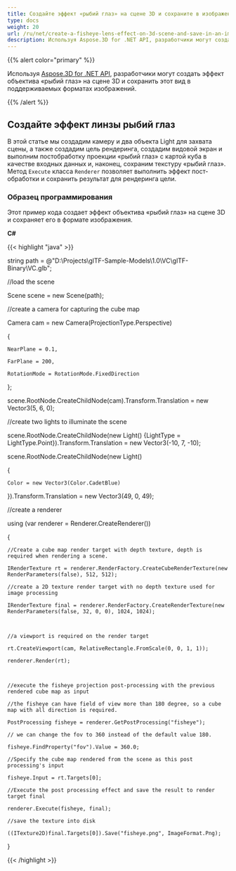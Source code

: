 ```yaml
---
title: Создайте эффект «рыбий глаз» на сцене 3D и сохраните в изображении
type: docs
weight: 20
url: /ru/net/create-a-fisheye-lens-effect-on-3d-scene-and-save-in-an-image/
description: Используя Aspose.3D for .NET API, разработчики могут создать эффект объектива «рыбий глаз» на сцене 3D и сохранить этот вид в поддерживаемых форматах изображений.
---
```

{{% alert color="primary" %}}

Используя [Aspose.3D for .NET API](https://products.aspose.com/3d/net/), разработчики могут создать эффект объектива «рыбий глаз» на сцене 3D и сохранить этот вид в поддерживаемых форматах изображений.

{{% /alert %}}
##  **Создайте эффект линзы рыбий глаз**
В этой статье мы создадим камеру и два объекта Light для захвата сцены, а также создадим цель рендеринга, создадим видовой экран и выполним постобработку проекции «рыбий глаз» с картой куба в качестве входных данных и, наконец, сохраним текстуру «рыбий глаз». Метод `Execute` класса `Renderer` позволяет выполнить эффект пост-обработки и сохранить результат для рендеринга цели.
###  **Образец программирования**
Этот пример кода создает эффект объектива «рыбий глаз» на сцене 3D и сохраняет его в формате изображения.

**C#**

{{< highlight "java" >}}

 string path = @"D:\Projects\glTF-Sample-Models\1.0\VC\glTF-Binary\VC.glb";

//load the scene

Scene scene = new Scene(path);

//create a camera for capturing the cube map

Camera cam = new Camera(ProjectionType.Perspective)

{

    NearPlane = 0.1,

    FarPlane = 200,

    RotationMode = RotationMode.FixedDirection

};

scene.RootNode.CreateChildNode(cam).Transform.Translation = new Vector3(5, 6, 0);



//create two lights to illuminate the scene

scene.RootNode.CreateChildNode(new Light() {LightType = LightType.Point}).Transform.Translation = new Vector3(-10, 7, -10);

scene.RootNode.CreateChildNode(new Light()

{

    Color = new Vector3(Color.CadetBlue)

}).Transform.Translation = new Vector3(49, 0, 49);



//create a renderer

using (var renderer = Renderer.CreateRenderer())

{

    //Create a cube map render target with depth texture, depth is required when rendering a scene.

    IRenderTexture rt = renderer.RenderFactory.CreateCubeRenderTexture(new RenderParameters(false), 512, 512);

    //create a 2D texture render target with no depth texture used for image processing

    IRenderTexture final = renderer.RenderFactory.CreateRenderTexture(new RenderParameters(false, 32, 0, 0), 1024, 1024);



    //a viewport is required on the render target

    rt.CreateViewport(cam, RelativeRectangle.FromScale(0, 0, 1, 1));

    renderer.Render(rt);



    //execute the fisheye projection post-processing with the previous rendered cube map as input

    //the fisheye can have field of view more than 180 degree, so a cube map with all direction is required.

    PostProcessing fisheye = renderer.GetPostProcessing("fisheye");

    // we can change the fov to 360 instead of the default value 180.

    fisheye.FindProperty("fov").Value = 360.0;

    //Specify the cube map rendered from the scene as this post processing's input

    fisheye.Input = rt.Targets[0];

    //Execute the post processing effect and save the result to render target final

    renderer.Execute(fisheye, final);

    //save the texture into disk

    ((ITexture2D)final.Targets[0]).Save("fisheye.png", ImageFormat.Png);

}

{{< /highlight >}}

